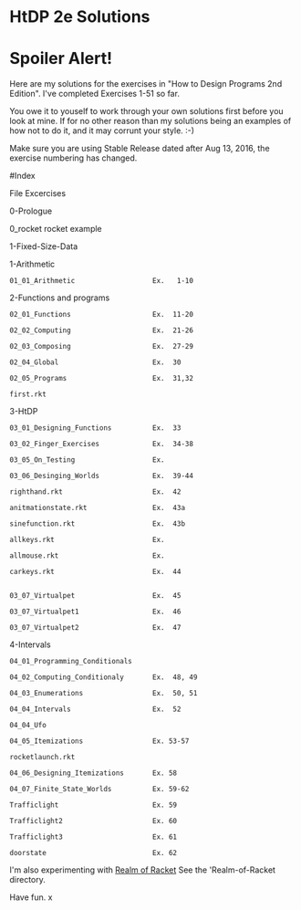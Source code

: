 # HtDP 2e Solutions

# Spoiler Alert!

Here are my solutions for the exercises in "How to Design Programs 2nd Edition".
I've completed Exercises 1-51 so far.

You owe it to youself to work through your own solutions first before you look at mine.  If for no other reason than my solutions being an examples of how not to do it, and it may corrunt your style. :-)

Make sure you are using Stable Release dated after Aug 13, 2016, the exercise numbering has changed.


#Index

  File                                 Excercises

0-Prologue

  0_rocket       rocket example

1-Fixed-Size-Data

  1-Arithmetic

    01_01_Arithmetic                   Ex.   1-10

  2-Functions and programs

    02_01_Functions                    Ex.  11-20

    02_02_Computing                    Ex.  21-26

    02_03_Composing                    Ex.  27-29

    02_04_Global                       Ex.  30

    02_05_Programs                     Ex.  31,32

    first.rkt

  3-HtDP

    03_01_Designing_Functions          Ex.  33

    03_02_Finger_Exercises             Ex.  34-38

    03_05_On_Testing                   Ex.

    03_06_Desinging_Worlds             Ex.  39-44

    righthand.rkt                      Ex.  42

    anitmationstate.rkt                Ex.  43a

    sinefunction.rkt                   Ex.  43b

    allkeys.rkt                        Ex.

    allmouse.rkt                       Ex.

    carkeys.rkt                        Ex.  44


    03_07_Virtualpet                   Ex.  45

    03_07_Virtualpet1                  Ex.  46

    03_07_Virtualpet2                  Ex.  47

  4-Intervals

    04_01_Programming_Conditionals

    04_02_Computing_Conditionaly       Ex.  48, 49

    04_03_Enumerations                 Ex.  50, 51

    04_04_Intervals                    Ex.  52

    04_04_Ufo

    04_05_Itemizations                 Ex. 53-57

    rocketlaunch.rkt

    04_06_Designing_Itemizations       Ex. 58

    04_07_Finite_State_Worlds          Ex. 59-62

    Trafficlight                       Ex. 59

    Trafficlight2                      Ex. 60

    Trafficlight3                      Ex. 61

    doorstate                          Ex. 62


I'm also experimenting with [Realm of Racket](http://www.nostarch.com/realmofracket)
See the 'Realm-of-Racket directory.

Have fun.
x
